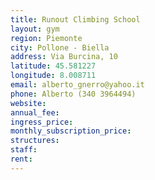 ```yaml
---
title: Runout Climbing School
layout: gym
region: Piemonte
city: Pollone - Biella
address: Via Burcina, 10
latitude: 45.581227
longitude: 8.008711
email: alberto_gnerro@yahoo.it
phone: Alberto (340 3964494)
website: 
annual_fee: 
ingress_price: 
monthly_subscription_price: 
structures: 
staff: 
rent: 
---
```


